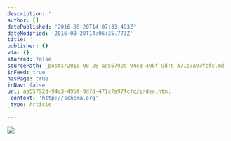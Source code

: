```yaml
---
description: ''
author: []
datePublished: '2016-08-28T14:07:33.493Z'
dateModified: '2016-08-28T14:06:35.773Z'
title: ''
publisher: {}
via: {}
starred: false
sourcePath: _posts/2016-08-28-aa55792d-94c3-496f-9d7d-471c7a97fcfc.md
inFeed: true
hasPage: true
inNav: false
url: aa55792d-94c3-496f-9d7d-471c7a97fcfc/index.html
_context: 'http://schema.org'
_type: Article

---
```

![](https://the-grid-user-content.s3-us-west-2.amazonaws.com/d8122484-9cc6-4d98-ac1a-4411838e837f.jpg)
